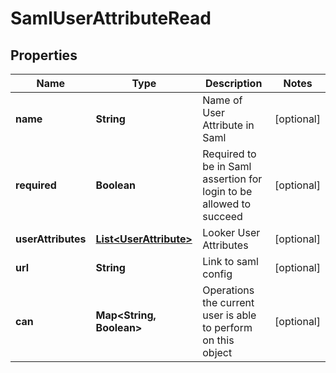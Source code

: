 # SamlUserAttributeRead

## Properties
Name | Type | Description | Notes
------------ | ------------- | ------------- | -------------
**name** | **String** | Name of User Attribute in Saml |  [optional]
**required** | **Boolean** | Required to be in Saml assertion for login to be allowed to succeed |  [optional]
**userAttributes** | [**List&lt;UserAttribute&gt;**](UserAttribute.md) | Looker User Attributes |  [optional]
**url** | **String** | Link to saml config |  [optional]
**can** | **Map&lt;String, Boolean&gt;** | Operations the current user is able to perform on this object |  [optional]
